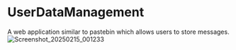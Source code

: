 # UserDataManagement
A web application similar to pastebin which allows users to store messages.
![Screenshot_20250215_001233](https://github.com/user-attachments/assets/3020ec38-a75a-48aa-a0a4-d8729d406ceb)
